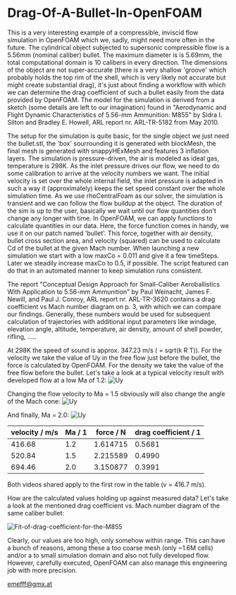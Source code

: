 # Drag-Of-A-Bullet-In-OpenFOAM
This is a very interesting example of a compressible, inviscid flow simulation in OpenFOAM which we, sadly, might need more often in the future. The cylindrical object subjected to supersonic compressible flow is a 5.56mm (nominal caliber) bullet. The maximum diameter is is 5.69mm, the total computational domain is 10 calibers in every direction. The dimensions of the object are not super-accurate (there is a very shallow 'groove' which probably holds the top rim of the shell, which is very likely not accurate but might create substantial drag), it's just about finding a workflow with which we can determine the drag coefficient of such a bullet easily from the data provided by OpenFOAM. 
The model for the simulation is derived from a sketch (some details are left to our imagination) found in "Aerodynamic and Flight Dynamic Characteristics of 5.56-mm Ammunition: M855" by Sidra I. Silton and Bradley E. Howell, ARL report nr. ARL-TR-5182 from May 2010. 

The setup for the simulation is quite basic, for the single object we just need the bullet.stl, the 'box' sourrounding it is generated with blockMesh, the final mesh is generated with snappyHExMesh and features 3 inflation layers.
The simulation is pressure-driven, the air is modeled as ideal gas, temperature is 298K. As the inlet pressure drives our flow, we need to do some calibration to arrive at the velocity numbers we want. The initial velocity is set over the whole internal field, the inlet pressure is adapted in such a way it (approximately) keeps the set speed constant over the whole simulation time. As we use rhoCentralFoam as our solver, the simulation is transient and we can follow the flow buildup at the object. The duration of the sim is up to the user, basically we wait until our flow quantities don't change any longer with time. In OpenFOAM, we can apply functions to calculate quantities in our data. Here, the force function comes in handy, we use it on our patch named 'bullet'. This force, together with air density, bullet cross section area, and velocity (squared) can be used to calculate Cd of the bullet at the given Mach number. When launching a new simulation we start with a low maxCo = 0.011 and give it a few timeSteps. Later we steadily increase maxCo to 0.5, if possible. The script featured can do that in an automated manner to keep simulation runs consistent.

The report "Conceptual Design Approach for Small-Caliber Aeroballistics With Application to 5.56-mm Ammunition" by Paul Weinacht, James F. Newill, and Paul J. Conroy, ARL report nr. ARL-TR-3620 contains a drag coefficient vs Mach number diagram on p. 3, with which we can compare our findings. Generally, these numbers would be used for subsequent calculation of trajectories with additional input parameters like windage, elevation angle, altitude, temperature, air density, amount of shell powder, rifling, .....

At 298K the speed of sound is approx. 347.23 m/s ( = sqrt(k R T)). For the velocity we take the value of Uy in the free flow just before the bullet, the force is calculated by OpenFOAM. For the density we take the value of the free flow before the bullet. 
Let's take a look at a typical velocity result with developed flow at a low Ma of 1.2:
![Uy](https://github.com/user-attachments/assets/df6f4d12-1b84-42b0-8a2a-bfba786cfe36)

Changing the flow velocity to Ma = 1.5 obviously will also change the angle of the Mach cone:
![Uy](https://github.com/user-attachments/assets/b8662e0c-d98c-48d3-b897-f5464dbe0091)

And finally, Ma = 2.0:
![Uy](https://github.com/user-attachments/assets/13e950cb-3307-42a1-9fcd-f1cd2237e9be)



| velocity / m/s | Ma / 1 | force / N | drag coefficient / 1 |
| ------------- | ------------- | ------------- | ------------- |
| 416.68  | 1.2  | 1.614715 | 0.5681 |
| 520.84 | 1.5 | 2.215589  | 0.4990  | 
| 694.46 | 2.0 | 3.150877  | 0.3991  |

Both videos shared apply to the first row in the table (v = 416.7 m/s). 

How are the calculated values holding up against measured data? Let's take a look at the mentioned drag coefficient vs. Mach number diagram of the same caliber bullet:

![Fit-of-drag-coefficient-for-the-M855](https://github.com/user-attachments/assets/71c09887-cc43-49e9-a14a-e33cfa78ed7b)

Clearly, our values are too high, only somehow within range. This can have a bunch of reasons, among these a too coarse mesh (only ~1.6M cells) and/or a to small simulation domain and also not fully developed flow. 
However, carefully executed, OpenFOAM can also manage this engineering job with more precision.

emefff@gmx.at








